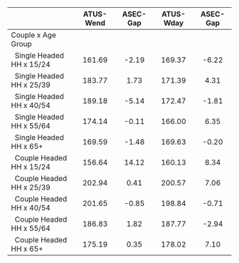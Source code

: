 
|                      |    ATUS-Wend |     ASEC-Gap |    ATUS-Wday |     ASEC-Gap |
| -------------------- | :----------: | :----------: | :----------: | :----------: |
| Couple x Age Group   |              |              |              |              |
| &nbsp;&nbsp;Single Headed HH x 15/24 |       161.69 |        -2.19 |       169.37 |        -6.22 |
| &nbsp;&nbsp;Single Headed HH x 25/39 |       183.77 |         1.73 |       171.39 |         4.31 |
| &nbsp;&nbsp;Single Headed HH x 40/54 |       189.18 |        -5.14 |       172.47 |        -1.81 |
| &nbsp;&nbsp;Single Headed HH x 55/64 |       174.14 |        -0.11 |       166.00 |         6.35 |
| &nbsp;&nbsp;Single Headed HH x 65+ |       169.59 |        -1.48 |       169.63 |        -0.20 |
| &nbsp;&nbsp;Couple Headed HH x 15/24 |       156.64 |        14.12 |       160.13 |         8.34 |
| &nbsp;&nbsp;Couple Headed HH x 25/39 |       202.94 |         0.41 |       200.57 |         7.06 |
| &nbsp;&nbsp;Couple Headed HH x 40/54 |       201.65 |        -0.85 |       198.84 |        -0.71 |
| &nbsp;&nbsp;Couple Headed HH x 55/64 |       186.83 |         1.82 |       187.77 |        -2.94 |
| &nbsp;&nbsp;Couple Headed HH x 65+ |       175.19 |         0.35 |       178.02 |         7.10 |

